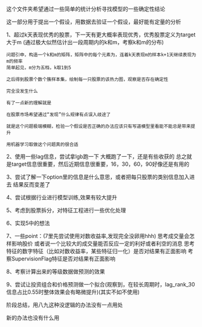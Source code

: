 这个文件夹希望通过一些简单的统计分析寻找模型的一些确定性结论

这一部分用于提出一个假设，用数据去验证一个假设，最好能有定量的分析

1、超过k天表现优秀的股票，下一天有更大概率表现优秀，优秀股票定义为target大于m
    (通过极大似然估计出一段周期内的k和m，考察k和m的分布)

    问题引申，构造一个k和m的矩阵，矩阵中的每个元素为，连着k天表现m的样本k+1天继续表现为m的频率
    简单起见，m分为五档，k取1到5

    之后得到股票个数个簇样本集，绘制每一只股票的该热力图，观察是否存在确定性

    完全没发生什么

    有了一点新的理解就是

    在股票市场希望通过“发现”什么规律有点误入歧途了

    就是这个问题极端模糊，检验一个假设是否正确的办法应该只有写道模型里看能不能总是带来提升

    用机器学习取做这个问题真的很合适

2、使用一些lag信息，尝试拿lgb跑一下
    大概跑了一下，还是有些收获的
    总之就是target信息很重要，然后近期信息很重要，16，30，60，90好像还是有用的

3、尝试了解一下option里的信息是什么意思，或者把每只股票的类别信息加入进去
    结果反而变差了

4、尝试根据行业进行模型训练,效果有较大提升

5、考虑到股票拆分，对特征工程进行一些优化处理

6、实现5中的想法

7、一些point：(7里先尝试使用对数收益率,发现完全没卵用hhh)
    思考成交量会怎样影响股价
        或者说一个比较大的成交量能否反应一定的利好或者利空的消息
    思考特征的数字特征（比如对数收益率，某些特征归一化）是否对结果有正面影响
    考察SupervisionFlag特征是否对结果有正面影响

8、考察计算出来的等级数据做预测的效果

9、尝试让投资组合和价格预测做一个拟合(观察到，在较长周期时，lag_rank_30信息占比0.55时整体效果会有略微提升)(其实不如不使用)

阶段总结，用八九这种没逻辑的办法没有一点用处

新的办法也没有什么用